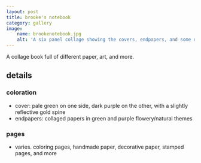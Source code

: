 ```yaml
---
layout: post
title: brooke's notebook
category: gallery
image:
    name: brookenotebook.jpg
    alt: 'A six panel collage showing the covers, endpapers, and some of the pages of a notebook.'
---
```


A collage book full of different paper, art, and more.

## details

### coloration

- cover: pale green on one side, dark purple on the other, with a slightly reflective gold spine
- endpapers: collaged papers in green and purple flowery/natural themes

### pages

- varies. coloring pages, handmade paper, decorative paper, stamped pages, and more

